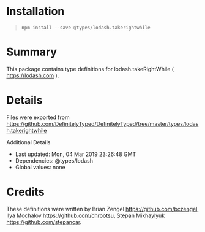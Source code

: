 # Installation
> `npm install --save @types/lodash.takerightwhile`

# Summary
This package contains type definitions for lodash.takeRightWhile ( https://lodash.com ).

# Details
Files were exported from https://github.com/DefinitelyTyped/DefinitelyTyped/tree/master/types/lodash.takerightwhile

Additional Details
 * Last updated: Mon, 04 Mar 2019 23:26:48 GMT
 * Dependencies: @types/lodash
 * Global values: none

# Credits
These definitions were written by Brian Zengel <https://github.com/bczengel>, Ilya Mochalov <https://github.com/chrootsu>, Stepan Mikhaylyuk <https://github.com/stepancar>.

